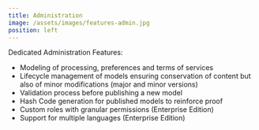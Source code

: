 ```yaml
---
title: Administration
image: /assets/images/features-admin.jpg
position: left
---
```


Dedicated Administration Features:
  - Modeling of processing, preferences and terms of services
  - Lifecycle management of models ensuring conservation of content but also of minor modifications (major and minor versions)
  - Validation process before publishing a new model
  - Hash Code generation for published models to reinforce proof
  - Custom roles with granular permissions (Enterprise Edition)
  - Support for multiple languages (Enterprise Edition)
